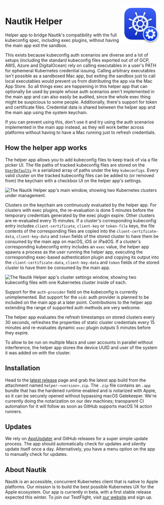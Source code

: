<img src="/Nautik Helper/Assets.xcassets/AppIcon.appiconset/app_icon_helper_256.png" align="right" width="128" height="128" />

# Nautik Helper

<!-- [![CI](https://github.com/nautik-io/helper/actions/workflows/ci.yml/badge.svg)](https://github.com/nautik-io/helper/actions/workflows/ci.yml)
[![Release](https://github.com/nautik-io/helper/actions/workflows/release.yml/badge.svg)](https://github.com/nautik-io/helper/actions/workflows/release.yml) -->

Helper app to bridge Nautik's compatibility with the full kubeconfig spec, including exec plugins, without having the main app exit the sandbox.

This exists because kubeconfig auth scenarios are diverse and a lot of setups (including the standard kubeconfig files exported out of of GCP, AWS, Azure and DigitalOcean) rely on calling executables in a user's PATH for ephemeral Kubernetes credential issuing. Calling arbitrary executables isn't possible as a sandboxed Mac app, but exiting the sandbox just to call local executables would prevent us from distributing the app via the Mac App Store. So all things exec are happening in this helper app that can optionally be used by people whose auth scenarios aren't implemented in the main app and can also easily be audited, since the whole exec thing might be suspicious to some people. Additionally, there's support for token and certificate files. Credential data is shared between the helper app and the main app using the system keychain.

If you can prevent using this, don't use it and try using the auth scenarios implemented in the main app instead, as they will work better across platforms without having to have a Mac running just to refresh credentials.

## How the helper app works

The helper app allows you to add kubeconfig files to keep track of via a file picker UI. The file paths of tracked kubeconfig files are stored on the [`UserDefaults`](https://developer.apple.com/documentation/foundation/userdefaults) in a serialized array of paths under the key `kubeconfigs`. Every valid cluster on the tracked kubeconfig files can be added to (or removed from) the keychain with a checkbox UI on the helper app's settings.

<img width="385" alt="The Nautik Helper app's main window, showing two Kubernetes clusters under management." src="https://github.com/nautik-io/helper/assets/19625431/550627e2-e380-4789-af89-a56f1f09e2cc">

Clusters on the keychain are continuously evaluated by the helper app. For clusters with exec plugins, the re-evaluation is done 5 minutes before the temporary credentials generated by the exec plugin expire. Other clusters are re-evaluated every 15 minutes. If a cluster's corresponding kubeconfig entry includes `client-certificate`, `client-key` or `token-file` keys, the file contents of the corresponding files are copied into the `client-certificate-data`, `client-key-data` and `token` fields of the stored cluster to have them be consumed by the main app on macOS, iOS or iPadOS. If a cluster's corresponding kubeconfig entry includes an `exec` value, the helper app spawns a process as the user running the helper app, executing the corresponding exec-based authentication plugin and copying its output into the `client-certificate-data`, `client-key-data` and `token` fields of the stored cluster to have them be consumed by the main app.

<img width="472" alt="The Nautik Helper app's cluster settings window, showing two kubeconfig files with one Kubernetes cluster inside of each." src="https://github.com/nautik-io/helper/assets/19625431/698b8691-5eb1-4b4c-b86b-8bc36da28e43">

Support for the `auth-provider` field on the kubeconfig is currently unimplemented. But support for the `oidc` auth provider is planned to be included on the main app at a later point. Contributions to the helper app extending the range of supported auth methods are very welcome.

The helper app evaluates the refresh timestamps on stored clusters every 30 seconds, refreshes the properties of static cluster credentials every 15 minutes and re-evaluates dynamic `exec` plugin outputs 5 minutes before they expire.

To allow to be run on multiple Macs and user accounts in parallel without interference, the helper app stores the device UUID and user of the system it was added on with the cluster.

## Installation

Head to the [latest release](https://github.com/nautik-io/helper/releases/latest) page and grab the latest app build from the attachment named `helper-<version>.zip`. The `.zip` file contains an `.app` bundle that has the hardened runtime enabled and is notarized with Apple, so it can be securely opened without bypassing macOS Gatekeeper. We're currently doing the notarization on our dev machines; transparent CI automation for it will follow as soon as GitHub supports macOS 14 action runners.

## Updates

We rely on [AppUpdater](https://github.com/mxcl/AppUpdater) and GitHub releases for a super simple update process. The app should automatically check for updates and silently update itself once a day. Alternatively, you have a menu option on the app to manually check for updates.

## About Nautik

Nautik is an accessible, concurrent Kubernetes client that is native to Apple platforms. Our mission is to build the best possible Kubernetes UX for the Apple ecosystem. Our app is currently in beta, with a first stable release expected this winter. To join our TestFlight, visit [our website](https://nautik.io) and sign up.
